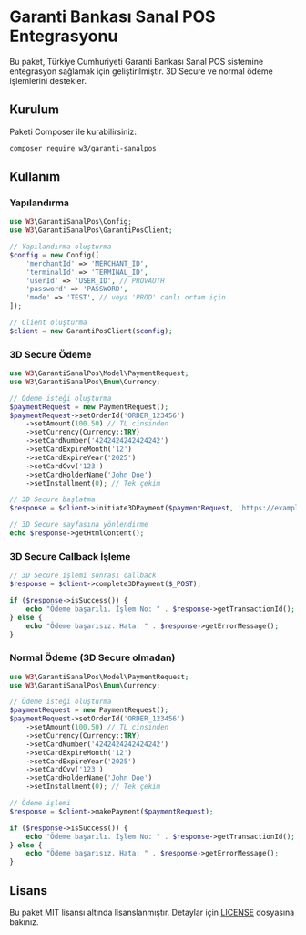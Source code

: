 # Garanti Bankası Sanal POS Entegrasyonu

Bu paket, Türkiye Cumhuriyeti Garanti Bankası Sanal POS sistemine entegrasyon sağlamak için geliştirilmiştir. 3D Secure ve normal ödeme işlemlerini destekler.

## Kurulum

Paketi Composer ile kurabilirsiniz:

```bash
composer require w3/garanti-sanalpos
```

## Kullanım

### Yapılandırma

```php
use W3\GarantiSanalPos\Config;
use W3\GarantiSanalPos\GarantiPosClient;

// Yapılandırma oluşturma
$config = new Config([
    'merchantId' => 'MERCHANT_ID',
    'terminalId' => 'TERMINAL_ID',
    'userId' => 'USER_ID', // PROVAUTH
    'password' => 'PASSWORD',
    'mode' => 'TEST', // veya 'PROD' canlı ortam için
]);

// Client oluşturma
$client = new GarantiPosClient($config);
```

### 3D Secure Ödeme

```php
use W3\GarantiSanalPos\Model\PaymentRequest;
use W3\GarantiSanalPos\Enum\Currency;

// Ödeme isteği oluşturma
$paymentRequest = new PaymentRequest();
$paymentRequest->setOrderId('ORDER_123456')
    ->setAmount(100.50) // TL cinsinden
    ->setCurrency(Currency::TRY)
    ->setCardNumber('4242424242424242')
    ->setCardExpireMonth('12')
    ->setCardExpireYear('2025')
    ->setCardCvv('123')
    ->setCardHolderName('John Doe')
    ->setInstallment(0); // Tek çekim

// 3D Secure başlatma
$response = $client->initiate3DPayment($paymentRequest, 'https://example.com/callback');

// 3D Secure sayfasına yönlendirme
echo $response->getHtmlContent();
```

### 3D Secure Callback İşleme

```php
// 3D Secure işlemi sonrası callback
$response = $client->complete3DPayment($_POST);

if ($response->isSuccess()) {
    echo "Ödeme başarılı. İşlem No: " . $response->getTransactionId();
} else {
    echo "Ödeme başarısız. Hata: " . $response->getErrorMessage();
}
```

### Normal Ödeme (3D Secure olmadan)

```php
use W3\GarantiSanalPos\Model\PaymentRequest;
use W3\GarantiSanalPos\Enum\Currency;

// Ödeme isteği oluşturma
$paymentRequest = new PaymentRequest();
$paymentRequest->setOrderId('ORDER_123456')
    ->setAmount(100.50) // TL cinsinden
    ->setCurrency(Currency::TRY)
    ->setCardNumber('4242424242424242')
    ->setCardExpireMonth('12')
    ->setCardExpireYear('2025')
    ->setCardCvv('123')
    ->setCardHolderName('John Doe')
    ->setInstallment(0); // Tek çekim

// Ödeme işlemi
$response = $client->makePayment($paymentRequest);

if ($response->isSuccess()) {
    echo "Ödeme başarılı. İşlem No: " . $response->getTransactionId();
} else {
    echo "Ödeme başarısız. Hata: " . $response->getErrorMessage();
}
```

## Lisans

Bu paket MIT lisansı altında lisanslanmıştır. Detaylar için [LICENSE](LICENSE) dosyasına bakınız.